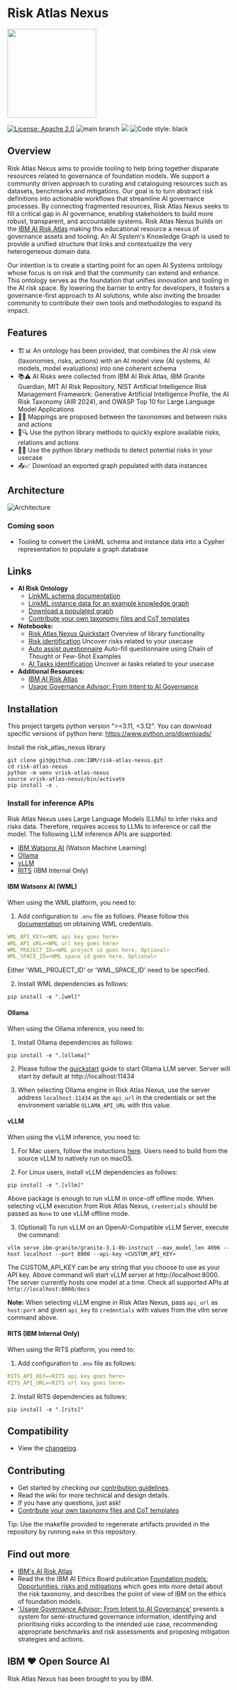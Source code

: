 # Risk Atlas Nexus

<img src="resources/images/risk_atlas_nexus_vector.svg" width="200">

[![License: Apache 2.0](https://img.shields.io/badge/License-Apache%202.0-yellow.svg)](https://www.apache.org/licenses/LICENSE-2.0) ![main branch](https://github.com/IBM/risk-atlas-nexus/actions/workflows/pages/pages-build-deployment/badge.svg?branch=main) [![](https://img.shields.io/badge/python-3.11-blue.svg)](https://www.python.org/downloads/) <img alt="Code style: black" src="https://img.shields.io/badge/code%20style-black-000000.svg"></a>

## Overview
Risk Atlas Nexus aims to provide tooling to help bring together disparate resources related to governance of foundation models. We support a community driven approach to curating and cataloguing resources such as datasets, benchmarks and mitigations.  Our goal is to turn abstract risk definitions into actionable workflows that streamline AI governance processes. By connecting fragmented resources, Risk Atlas Nexus seeks to fill a critical gap in AI governance, enabling stakeholders to build more robust, transparent, and accountable systems. Risk Atlas Nexus builds on the [IBM AI Risk Atlas](https://www.ibm.com/docs/en/watsonx/saas?topic=ai-risk-atlas) making this educational resource a nexus of governance assets and tooling.  An AI System's Knowledge Graph is used to provide a unified structure that links and contextualize the very heterogeneous domain data. 

Our intention is to create a starting point for an open AI Systems ontology whose focus is on risk and that the community can extend and enhance. This ontology serves as the foundation that unifies innovation and tooling in the AI risk space. By lowering the barrier to entry for developers, it fosters a governance-first approach to AI solutions, while also inviting the broader community to contribute their own tools and methodologies to expand its impact.

## Features
- 🏗️📊 An ontology has been provided, that combines the AI risk view (taxonomies, risks, actions) with an AI model view (AI systems, AI models, model evaluations) into one coherent schema 
- 📚⚠️ AI Risks were collected from IBM AI Risk Atlas, IBM Granite Guardian, MIT AI Risk Repository, NIST Artificial Intelligence Risk Management Framework: Generative Artificial Intelligence Profile, the AI Risk Taxonomy (AIR 2024), and OWASP Top 10 for Large Language Model Applications
- 🔗📌 Mappings are proposed between the taxonomies and between risks and actions
- 🐍🔍 Use the python library methods to quickly explore available risks, relations and actions 
- 🚨🧐 Use the python library methods to detect potential risks in your usecase 
- 📤📈 Download an exported graph populated with data instances

## Architecture
![Architecture](resources/images/architecture.png)

### Coming soon
- Tooling to convert the LinkML schema and instance data into a Cypher representation to populate a graph database


## Links
- **AI Risk Ontology**
    - [LinkML schema documentation](docs/ontology/index.md)
    - [LinkML instance data for an example knowledge graph](src/risk_atlas_nexus/data/knowledge_graph/README.md)
    - [Download a populated graph](graph_export/README.md)
    - [Contribute your own taxonomy files and CoT templates](docs/Contributing_a_taxonomy.md)
- **Notebooks:** 
    - [Risk Atlas Nexus Quickstart](examples/notebooks/Risk_Atlas_Nexus_Quickstart.ipynb) Overview of library functionality
    - [Risk identification](examples/notebooks/risk_identification.ipynb) Uncover risks related to your usecase
    - [Auto assist questionnaire](examples/notebooks/autoassist_questionnaire.ipynb) Auto-fill questionnaire using Chain of Thought or Few-Shot Examples
    - [AI Tasks identification](examples/notebooks/ai_tasks_identification.ipynb) Uncover ai tasks related to your usecase
- **Additional Resources:**
    - [IBM AI Risk Atlas](https://www.ibm.com/docs/en/watsonx/saas?topic=ai-risk-atlas)
    - [Usage Governance Advisor: From Intent to AI Governance](https://arxiv.org/abs/2412.01957)


## Installation
This project targets python version ">=3.11, <3.12". You can download specific versions of python here: https://www.python.org/downloads/

Install the risk_atlas_nexus library
```
git clone git@github.com:IBM/risk-atlas-nexus.git
cd risk-atlas-nexus
python -m venv vrisk-atlas-nexus
source vrisk-atlas-nexus/bin/activate
pip install -e .
```

### Install for inference APIs

Risk Atlas Nexus uses Large Language Models (LLMs) to infer risks and risks data. Therefore, requires access to LLMs to inference or call the model. The following LLM inference APIs are supported:

- [IBM Watsonx AI](https://www.ibm.com/products/watsonx-ai) (Watson Machine Learning)
- [Ollama](https://ollama.com/)
- [vLLM](https://docs.vllm.ai/en/latest/)
- [RITS](https://rits.fmaas.res.ibm.com) (IBM Internal Only)

#### IBM Watsonx AI (WML) 

When using the WML platform, you need to:

1. Add configuration to `.env` file as follows. Please follow this [documentation](https://dataplatform.cloud.ibm.com/docs/content/wsj/analyze-data/fm-credentials.html?context=wx&locale=en) on obtaining WML credentials.

```yaml
WML_API_KEY=<WML api key goes here>
WML_API_URL=<WML url key goes here>
WML_PROJECT_ID=<WML project id goes here, Optional>
WML_SPACE_ID=<WML space id goes here, Optional>
```

Either 'WML_PROJECT_ID' or 'WML_SPACE_ID' need to be specified.

2. Install WML dependencies as follows:

```command
pip install -e ".[wml]"
```

#### Ollama 

When using the Ollama inference, you need to:

1. Install Ollama dependencies as follows:

```command
pip install -e ".[ollama]"
```

2. Please follow the [quickstart](https://github.com/ollama/ollama/blob/main/README.md#ollama) guide to start Ollama LLM server. Server will start by default at http://localhost:11434

3. When selecting Ollama engine in Risk Atlas Nexus, use the server address `localhost:11434` as the `api_url` in the credentials or set the environment variable `OLLAMA_API_URL` with this value.

#### vLLM 

When using the vLLM inference, you need to:

1. For Mac users, follow the instuctions [here](https://docs.vllm.ai/en/stable/getting_started/installation/cpu/index.html?device=apple). Users need to build from the source vLLM to natively run on macOS.

2. For Linux users, install vLLM dependencies as follows:

```command
pip install -e ".[vllm]"
```

Above package is enough to run vLLM in once-off offline mode. When selecting vLLM execution from Risk Atlas Nexus, `credentials` should be passed as `None` to use vLLM offline mode.

3. (Optional) To run vLLM on an OpenAI-Compatible vLLM Server, execute the command:

```command
vllm serve ibm-granite/granite-3.1-8b-instruct --max_model_len 4096 --host localhost --port 8000 --api-key <CUSTOM_API_KEY>
```

The CUSTOM_API_KEY can be any string that you choose to use as your API key. Above command will start vLLM server at http://localhost:8000. The server currently hosts one model at a time. Check all supported APIs at `http://localhost:8000/docs`

**Note:** When selecting vLLM engine in Risk Atlas Nexus, pass `api_url` as `host:port` and given `api_key` to `credentials` with values from the vllm serve command above.

#### RITS (IBM Internal Only)

When using the RITS platform, you need to:

1. Add configuration to `.env` file as follows:

```yaml
RITS_API_KEY=<RITS api key goes here>
RITS_API_URL=<RITS url key goes here>
```

2. Install RITS dependencies as follows:

```command
pip install -e ".[rits]"
```

## Compatibility
- View the [changelog](CHANGELOG.md).

## Contributing
- Get started by checking our [contribution guidelines](CONTRIBUTING.md).
- Read the wiki for more technical and design details.
- If you have any questions, just ask!
- [Contribute your own taxonomy files and CoT templates](docs/Contributing_a_taxonomy.md)

Tip: Use the makefile provided to regenerate artifacts provided in the repository by running `make` in this repository.

## Find out more
- [IBM's AI Risk Atlas](https://www.ibm.com/docs/en/watsonx/saas?topic=ai-risk-atlas)
- Read the the IBM AI Ethics Board publication [Foundation models: Opportunities, risks and mitigations](https://www.ibm.com/downloads/documents/us-en/10a99803d8afd656) which goes into more detail about the risk taxonomy, and describes the point of view of IBM on the ethics of foundation models.
- ['Usage Governance Advisor: From Intent to AI Governance'](https://arxiv.org/abs/2412.01957) presents a system for semi-structured governance information, identifying and prioritising risks according to the intended use case, recommending appropriate benchmarks and risk assessments and proposing mitigation strategies and actions.

## IBM ❤️ Open Source AI

Risk Atlas Nexus has been brought to you by IBM.
